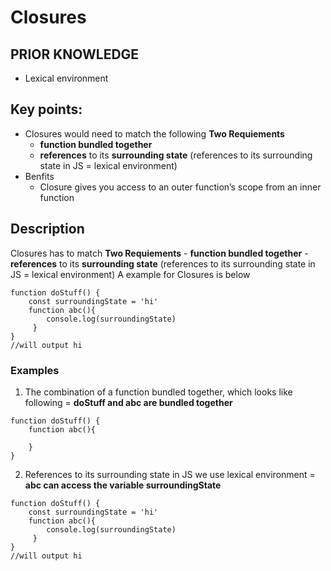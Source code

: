 # Closures

## PRIOR KNOWLEDGE
- Lexical environment

## Key points:

- Closures would need to match the following **Two Requiements**
    - **function bundled together**
    - **references** to its **surrounding state** (references to its surrounding state in JS = lexical environment) 
- Benfits
    - Closure gives you access to an outer function’s scope from an inner function


## Description 
Closures has to match **Two Requiements**
    - **function bundled together**
    - **references** to its **surrounding state** (references to its surrounding state in JS = lexical environment) 
A example for Closures is below      

```
function doStuff() {
    const surroundingState = 'hi'
    function abc(){
        console.log(surroundingState)
     }
}
//will output hi
```


### Examples
1. The combination of a function bundled together, which looks like following = **doStuff and abc are bundled together**
```
function doStuff() {
    function abc(){
        
    }
}
`````

2. References to its surrounding state in JS we use lexical environment = **abc can access the variable surroundingState**

```
function doStuff() {
    const surroundingState = 'hi'
    function abc(){
        console.log(surroundingState)
     }
}
//will output hi
```


